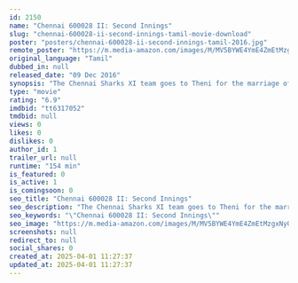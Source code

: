```yaml
---
id: 2150
name: "Chennai 600028 II: Second Innings"
slug: "chennai-600028-ii-second-innings-tamil-movie-download"
poster: "posters/chennai-600028-ii-second-innings-tamil-2016.jpg"
remote_poster: "https://m.media-amazon.com/images/M/MV5BYWE4YmE4ZmEtMzgxNy00NTI1LWJjYWEtNzAyMjU0NDA5ODc2XkEyXkFqcGc@._V1_SX300.jpg"
original_language: "Tamil"
dubbed_in: null
released_date: "09 Dec 2016"
synopsis: "The Chennai Sharks XI team goes to Theni for the marriage of their teammate Ragu, and get into a tiff with the local team that becomes a threat to the wedding."
type: "movie"
rating: "6.9"
imdbid: "tt6317052"
tmdbid: null
views: 0
likes: 0
dislikes: 0
author_id: 1
trailer_url: null
runtime: "154 min"
is_featured: 0
is_active: 1
is_comingsoon: 0
seo_title: "Chennai 600028 II: Second Innings"
seo_description: "The Chennai Sharks XI team goes to Theni for the marriage of their teammate Ragu, and get into a tiff with the local team that becomes a threat to the wedding."
seo_keywords: "\"Chennai 600028 II: Second Innings\""
seo_image: "https://m.media-amazon.com/images/M/MV5BYWE4YmE4ZmEtMzgxNy00NTI1LWJjYWEtNzAyMjU0NDA5ODc2XkEyXkFqcGc@._V1_SX300.jpg"
screenshots: null
redirect_to: null
social_shares: 0
created_at: 2025-04-01 11:27:37
updated_at: 2025-04-01 11:27:37
---
```


